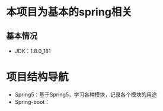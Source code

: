 # 本项目为基本的spring相关

## 基本情况

* JDK：1.8.0_181

# 项目结构导航

* Spring5：基于Spring5，学习各种模块，记录各个模块的用途
* Spring-boot：



